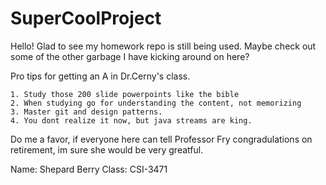 # SuperCoolProject

Hello! Glad to see my homework repo is still being used. Maybe check out some of the other garbage I have kicking around on here?

Pro tips for getting an A in Dr.Cerny's class. 

    1. Study those 200 slide powerpoints like the bible
    2. When studying go for understanding the content, not memorizing
    3. Master git and design patterns. 
    4. You dont realize it now, but java streams are king. 
  
  Do me a favor, if everyone here can tell Professor Fry congradulations on retirement, im sure she would be very greatful. 

Name: Shepard Berry
Class: CSI-3471